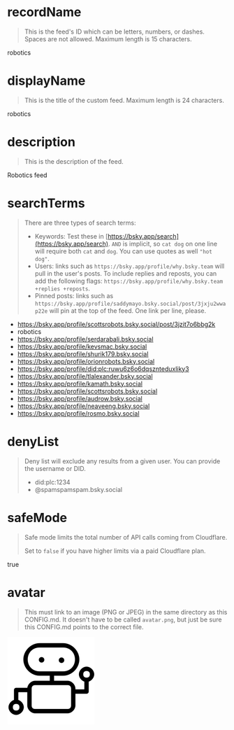 
# recordName

> This is the feed's ID which can be letters, numbers, or dashes. Spaces are not allowed. Maximum length is 15 characters.

robotics

# displayName

> This is the title of the custom feed. Maximum length is 24 characters.

robotics

# description

> This is the description of the feed.

Robotics feed

# searchTerms

> There are three types of search terms:
>
> - Keywords: Test these in [https://bsky.app/search](https://bsky.app/search). `AND` is implicit, so `cat dog` on one line will require both `cat` and `dog`. You can use quotes as well `"hot dog"`.
> - Users: links such as `https://bsky.app/profile/why.bsky.team` will pull in the user's posts. To include replies and reposts, you can add the following flags: `https://bsky.app/profile/why.bsky.team +replies +reposts`.
> - Pinned posts: links such as `https://bsky.app/profile/saddymayo.bsky.social/post/3jxju2wwap22e` will pin at the top of the feed. One link per line, please.

- https://bsky.app/profile/scottsrobots.bsky.social/post/3jzit7o6bbg2k
- robotics
- https://bsky.app/profile/serdarabali.bsky.social
- https://bsky.app/profile/kevsmac.bsky.social
- https://bsky.app/profile/shurik179.bsky.social
- https://bsky.app/profile/orionrobots.bsky.social
- https://bsky.app/profile/did:plc:ruwu6z6o6dqsznteduxliky3
- https://bsky.app/profile/tlalexander.bsky.social
- https://bsky.app/profile/kamath.bsky.social
- https://bsky.app/profile/scottsrobots.bsky.social
- https://bsky.app/profile/audrow.bsky.social
- https://bsky.app/profile/neaveeng.bsky.social
- https://bsky.app/profile/rosmo.bsky.social
  


# denyList

> Deny list will exclude any results from a given user. You can provide the username or DID.
>
> - did:plc:1234
> - @spamspamspam.bsky.social

# safeMode

> Safe mode limits the total number of API calls coming from Cloudflare.
>
> Set to `false` if you have higher limits via a paid Cloudflare plan.

true

# avatar

> This must link to an image (PNG or JPEG) in the same directory as this CONFIG.md. It doesn't have to be called `avatar.png`, but just be sure this CONFIG.md points to the correct file.

![](avatar.png)
